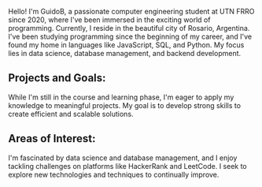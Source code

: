 Hello! I'm GuidoB, a passionate computer engineering student at UTN FRRO since 2020, where I've been immersed in the exciting world of programming. 
Currently, I reside in the beautiful city of Rosario, Argentina. 
I've been studying programming since the beginning of my career, and I've found my home in languages like JavaScript, SQL, and Python. My focus lies in data science, database management, and backend development. 

## Projects and Goals:
While I'm still in the course and learning phase, I'm eager to apply my knowledge to meaningful projects. 
My goal is to develop strong skills to create efficient and scalable solutions. 

## Areas of Interest: 
I'm fascinated by data science and database management, and I enjoy tackling challenges on platforms like HackerRank and LeetCode. I seek to explore new technologies and techniques to continually improve.
